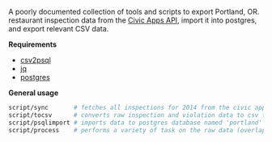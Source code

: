A poorly documented collection of tools and scripts to export Portland, OR. restaurant inspection data from the [Civic Apps API](http://api.civicapps.org/#restaurant-inspections), import it into postgres, and export relevant CSV data.

**Requirements**
* [csv2psql](https://github.com/drh-stanford/csv2psql)
* [jq](http://stedolan.github.io/jq/)
* [postgres](http://www.postgresql.org/)


**General usage**

``` bash
script/sync       # fetches all inspections for 2014 from the civic apps api
script/tocsv      # converts raw inspection and violation data to csv files
script/psqlimport # imports data to postgres database named 'portland'
script/process    # performs a variety of task on the raw data (overlappoing point jittering, postgis Geom from lat/lon, etc.) and exports relevant csv files to the out/ directory
```
